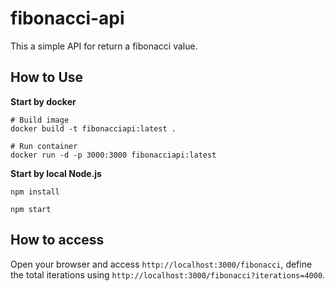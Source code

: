 # fibonacci-api

This a simple API for return a fibonacci value.

## How to Use

**Start by docker**
`````
# Build image
docker build -t fibonacciapi:latest .

# Run container
docker run -d -p 3000:3000 fibonacciapi:latest
`````
**Start by local Node.js**
```
npm install
```

```
npm start
```

## How to access
Open your browser and access ```http://localhost:3000/fibonacci```, define the total iterations using ``` http://localhost:3000/fibonacci?iterations=4000 ```.
